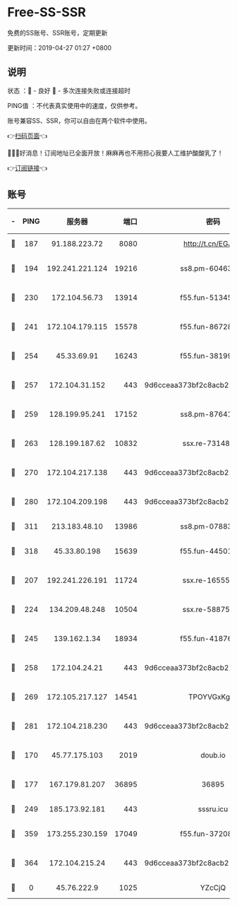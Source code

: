 # Free-SS-SSR

免费的SS账号、SSR账号，定期更新

更新时间：2019-04-27 01:27 +0800

## 说明

状态     ：🙂 - 良好 🙁 - 多次连接失败或连接超时

PING值   ：不代表真实使用中的速度，仅供参考。

账号兼容SS、SSR，你可以自由在两个软件中使用。

👉[扫码页面](https://liesauer.github.io/Free-SS-SSR/)👈

🎉🎉🎉好消息！订阅地址已全面开放！麻麻再也不用担心我要人工维护酸酸乳了！

👉[订阅链接](https://www.liesauer.net/yogurt/subscribe?ACCESS_TOKEN=DAYxR3mMaZAsaqUb)👈

## 账号

|-|PING|服务器|端口|密码|加密方式|区域|
|:----:|:----:|:-----:|-----:|:----:|:----:|:----:|
|🙂|187|91.188.223.72|8080|http://t.cn/EGJIyrl|rc4-md5|RU|
|🙂|194|192.241.221.124|19216|ss8.pm-60463173|aes-256-cfb|US|
|🙂|230|172.104.56.73|13914|f55.fun-51345667|aes-256-cfb|SG|
|🙂|241|172.104.179.115|15578|f55.fun-86728448|aes-256-cfb|SG|
|🙂|254|45.33.69.91|16243|f55.fun-38199341|aes-256-cfb|US|
|🙂|257|172.104.31.152|443|9d6cceaa373bf2c8acb22e60b6a58be6|aes-256-cfb|US|
|🙂|259|128.199.95.241|17152|ss8.pm-87641460|aes-256-cfb|SG|
|🙂|263|128.199.187.62|10832|ssx.re-73148859|aes-256-cfb|SG|
|🙂|270|172.104.217.138|443|9d6cceaa373bf2c8acb22e60b6a58be6|aes-256-cfb|US|
|🙂|280|172.104.209.198|443|9d6cceaa373bf2c8acb22e60b6a58be6|aes-256-cfb|US|
|🙂|311|213.183.48.10|13986|ss8.pm-07883596|rc4-md5|RU|
|🙂|318|45.33.80.198|15639|f55.fun-44501835|aes-256-cfb|US|
|🙂|207|192.241.226.191|11724|ssx.re-16555681|aes-256-cfb|US|
|🙂|224|134.209.48.248|10504|ssx.re-58875699|aes-256-cfb|US|
|🙂|245|139.162.1.34|18934|f55.fun-41876955|aes-256-cfb|SG|
|🙂|258|172.104.24.21|443|9d6cceaa373bf2c8acb22e60b6a58be6|aes-256-cfb|US|
|🙂|269|172.105.217.127|14541|TPOYVGxKglpi|aes-256-cfb|JP|
|🙂|281|172.104.218.230|443|9d6cceaa373bf2c8acb22e60b6a58be6|aes-256-cfb|US|
|🙁|170|45.77.175.103|2019|doub.io|aes-128-ctr|SG|
|🙁|177|167.179.81.207|36895|36895|aes-256-cfb|JP|
|🙁|249|185.173.92.181|443|sssru.icu|rc4-md5|RU|
|🙁|359|173.255.230.159|17049|f55.fun-37208047|aes-256-cfb|US|
|🙁|364|172.104.215.24|443|9d6cceaa373bf2c8acb22e60b6a58be6|aes-256-cfb|US|
|🙁|0|45.76.222.9|1025|YZcCjQ|rc4-md5|JP|
